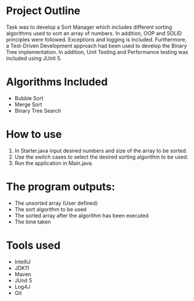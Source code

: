# Project Outline
Task was to develop a Sort Manager which includes different sorting algorithms used to sort an array of numbers. In addition, OOP and SOLID principles were followed. Exceptions and logging is included. 
Furthermore, a Test-Driven Development approach had been used to develop the Binary Tree implementation. In addition, Unit Testing and Performance testing was included using JUnit 5.

# Algorithms Included
* Bubble Sort
* Merge Sort
* Binary Tree Search

# How to use
1. In Starter.java input desired numbers and size of the array to be sorted.
2. Use the switch cases to select the desired sorting algorithm to be used.
3. Run the application in Main.java.

# The program outputs:
* The unsorted array (User defined)
* The sort algorithm to be used
* The sorted array after the algorithm has been executed
* The time taken

# Tools used
* IntelliJ
* JDK11
* Maven
* JUnit 5
* Log4J
* Git
